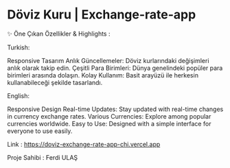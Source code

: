 # Döviz Kuru | Exchange-rate-app



✨ Öne Çıkan Özellikler & Highlights :

Turkish:

Responsive Tasarım
Anlık Güncellemeler: Döviz kurlarındaki değişimleri anlık olarak takip edin.
Çeşitli Para Birimleri: Dünya genelindeki popüler para birimleri arasında dolaşın.
Kolay Kullanım: Basit arayüzü ile herkesin kullanabileceği şekilde tasarlandı.

English:

Responsive Design
Real-time Updates: Stay updated with real-time changes in currency exchange rates.
Various Currencies: Explore among popular currencies worldwide.
Easy to Use: Designed with a simple interface for everyone to use easily.

 Link : https://doviz-exchange-rate-app-chi.vercel.app


Proje Sahibi : Ferdi ULAŞ
